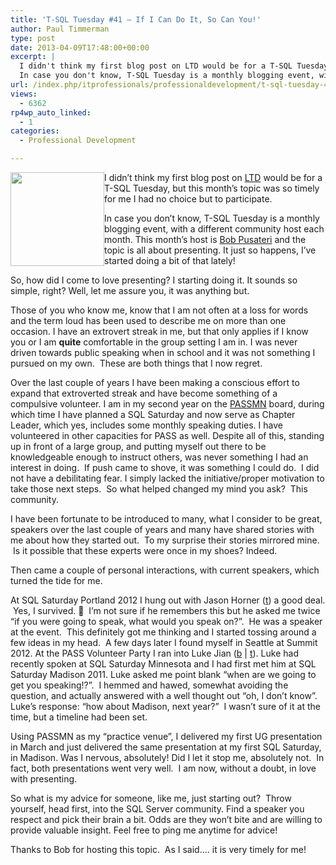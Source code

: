 ```yaml
---
title: 'T-SQL Tuesday #41 – If I Can Do It, So Can You!'
author: Paul Timmerman
type: post
date: 2013-04-09T17:48:00+00:00
excerpt: |
  I didn't think my first blog post on LTD would be for a T-SQL Tuesday, but this month's topic was so timely for me I had no choice but to participate.
  In case you don't know, T-SQL Tuesday is a monthly blogging event, with a different community host ea&hellip;
url: /index.php/itprofessionals/professionaldevelopment/t-sql-tuesday-41-if/
views:
  - 6362
rp4wp_auto_linked:
  - 1
categories:
  - Professional Development

---
```

<div class="image_block">
  <a href="http://www.bobpusateri.com/archive/2013/04/invitation-to-t-sql-tuesday-41-presenting-and-loving-it/" target="_blank"><img style="float: left;" src="/wp-content/uploads/users/mndba/TSQL2sDay150x150.jpg?mtime=1365522663" alt="" width="150" height="150" /></a>
</div>

I didn&#8217;t think my first blog post on [LTD][1] would be for a T-SQL Tuesday, but this month&#8217;s topic was so timely for me I had no choice but to participate.

In case you don&#8217;t know, T-SQL Tuesday is a monthly blogging event, with a different community host each month. This month&#8217;s host is [Bob Pusateri][2] and the topic is all about presenting. It just so happens, I&#8217;ve started doing a bit of that lately!

So, how did I come to love presenting? I starting doing it. It sounds so simple, right? Well, let me assure you, it was anything but.

Those of you who know me, know that I am not often at a loss for words and the term loud has been used to describe me on more than one occasion. I have an extrovert streak in me, but that only applies if I know you or I am **quite** comfortable in the group setting I am in. I was never driven towards public speaking when in school and it was not something I pursued on my own.  These are both things that I now regret.

Over the last couple of years I have been making a conscious effort to expand that extroverted streak and have become something of a compulsive volunteer. I am in my second year on the [PASSMN][3] board, during which time I have planned a SQL Saturday and now serve as Chapter Leader, which yes, includes some monthly speaking duties. I have volunteered in other capacities for PASS as well. Despite all of this, standing up in front of a large group, and putting myself out there to be knowledgeable enough to instruct others, was never something I had an interest in doing.  If push came to shove, it was something I could do.  I did not have a debilitating fear. I simply lacked the initiative/proper motivation to take those next steps.  So what helped changed my mind you ask?  This community.

I have been fortunate to be introduced to many, what I consider to be great, speakers over the last couple of years and many have shared stories with me about how they started out.  To my surprise their stories mirrored mine.  Is it possible that these experts were once in my shoes? Indeed.

Then came a couple of personal interactions, with current speakers, which turned the tide for me.

At SQL Saturday Portland 2012 I hung out with Jason Horner ([t][4]) a good deal.  Yes, I survived. 🙂  I&#8217;m not sure if he remembers this but he asked me twice &#8220;if you were going to speak, what would you speak on?&#8221;.  He was a speaker at the event.  This definitely got me thinking and I started tossing around a few ideas in my head.  A few days later I found myself in Seattle at Summit 2012. At the PASS Volunteer Party I ran into Luke Jian ([b][5] | [t][6]). Luke had recently spoken at SQL Saturday Minnesota and I had first met him at SQL Saturday Madison 2011. Luke asked me point blank &#8220;when are we going to get you speaking!?&#8221;.  I hemmed and hawed, somewhat avoiding the question, and actually answered with a well thought out &#8220;oh, I don&#8217;t know&#8221;. Luke&#8217;s response: &#8220;how about Madison, next year?&#8221;  I wasn&#8217;t sure of it at the time, but a timeline had been set.

Using PASSMN as my &#8220;practice venue&#8221;, I delivered my first UG presentation in March and just delivered the same presentation at my first SQL Saturday, in Madison. Was I nervous, absolutely! Did I let it stop me, absolutely not.  In fact, both presentations went very well.  I am now, without a doubt, in love with presenting.

So what is my advice for someone, like me, just starting out?  Throw yourself, head first, into the SQL Server community. Find a speaker you respect and pick their brain a bit. Odds are they won&#8217;t bite and are willing to provide valuable insight. Feel free to ping me anytime for advice!

Thanks to Bob for hosting this topic.  As I said&#8230;. it is very timely for me!

 [1]: http://ltd.local/
 [2]: http://www.bobpusateri.com/archive/2013/04/t-sql-tuesday-41-how-i-came-to-love-presenting/
 [3]: http://passmn.org/
 [4]: http://twitter.com/jasonhorner
 [5]: http://blog.sqlpositive.com/
 [6]: http://twitter.com/sensware